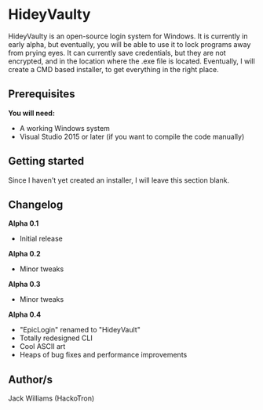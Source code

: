 # HideyVaulty
HideyVaulty is an open-source login system for Windows. It is currently in early alpha, but eventually, you will be able to use it
to lock programs away from prying eyes. It can currently save credentials, but they are not encrypted, and in the location where the .exe
file is located. Eventually, I will create a CMD based installer, to get everything in the right place.

## Prerequisites
**You will need:**

- A working Windows system
- Visual Studio 2015 or later (if you want to compile the code manually)

## Getting started
Since I haven't yet created an installer, I will leave this section blank.

## Changelog
**Alpha 0.1**
- Initial release

**Alpha 0.2**
- Minor tweaks

**Alpha 0.3**
- Minor tweaks

**Alpha 0.4**
- "EpicLogin" renamed to "HideyVault"
- Totally redesigned CLI
- Cool ASCII art
- Heaps of bug fixes and performance improvements

## Author/s
Jack Williams (HackoTron)
